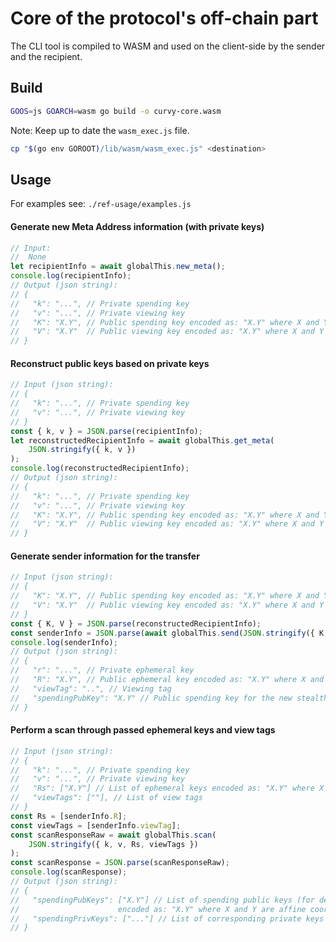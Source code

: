 # Core of the protocol's off-chain part

The CLI tool is compiled to WASM and used on the client-side by the sender and the recipient.

## Build

```bash
GOOS=js GOARCH=wasm go build -o curvy-core.wasm
```

Note: Keep up to date the `wasm_exec.js` file.

```bash
cp "$(go env GOROOT)/lib/wasm/wasm_exec.js" <destination>
```

## Usage

For examples see: `./ref-usage/examples.js`

#### Generate new Meta Address information (with private keys)

```javascript
// Input:
//  None
let recipientInfo = await globalThis.new_meta();
console.log(recipientInfo);
// Output (json string):
// {
//   "k": "...", // Private spending key
//   "v": "...", // Private viewing key
//   "K": "X.Y", // Public spending key encoded as: "X.Y" where X and Y are affine coordinates
//   "V": "X.Y"  // Public viewing key encoded as: "X.Y" where X and Y are affine coordinates
// }
```

#### Reconstruct public keys based on private keys

```javascript
// Input (json string):
// {
//   "k": "...", // Private spending key
//   "v": "...", // Private viewing key
// }
const { k, v } = JSON.parse(recipientInfo);
let reconstructedRecipientInfo = await globalThis.get_meta(
    JSON.stringify({ k, v })
);
console.log(reconstructedRecipientInfo);
// Output (json string):
// {
//   "k": "...", // Private spending key
//   "v": "...", // Private viewing key
//   "K": "X.Y", // Public spending key encoded as: "X.Y" where X and Y are affine coordinates
//   "V": "X.Y"  // Public viewing key encoded as: "X.Y" where X and Y are affine coordinates
// }
```

#### Generate sender information for the transfer

```javascript
// Input (json string):
// {
//   "K": "X.Y", // Public spending key encoded as: "X.Y" where X and Y are affine coordinates
//   "V": "X.Y"  // Public viewing key encoded as: "X.Y" where X and Y are affine coordinates
// }
const { K, V } = JSON.parse(reconstructedRecipientInfo);
const senderInfo = JSON.parse(await globalThis.send(JSON.stringify({ K, V })));
console.log(senderInfo);
// Output (json string):
// {
//   "r": "...", // Private ephemeral key
//   "R": "X.Y", // Public ephemeral key encoded as: "X.Y" where X and Y are affine coordinates
//   "viewTag": "..", // Viewing tag
//   "spendingPubKey": "X.Y" // Public spending key for the new stealth account, encoded as: "X.Y" where X and Y are affine coordinates
// }
```

#### Perform a scan through passed ephemeral keys and view tags

```javascript
// Input (json string):
// {
//   "k": "...", // Private spending key
//   "v": "...", // Private viewing key
//   "Rs": ["X.Y"] // List of ephemeral keys encoded as: "X.Y" where X and Y are affine coordinates
//   "viewTags": [""], // List of view tags
// }
const Rs = [senderInfo.R];
const viewTags = [senderInfo.viewTag];
const scanResponseRaw = await globalThis.scan(
    JSON.stringify({ k, v, Rs, viewTags })
);
const scanResponse = JSON.parse(scanResponseRaw);
console.log(scanResponse);
// Output (json string):
// {
//   "spendingPubKeys": ["X.Y"] // List of spending public keys (for detected stealth accounts)
//                      encoded as: "X.Y" where X and Y are affine coordinates
//   "spendingPrivKeys": ["..."] // List of corresponding private keys for the detected stealth accounts
// }
```
